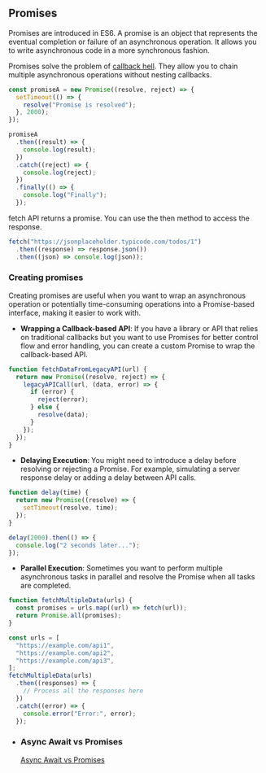 ## Promises

Promises are introduced in ES6. A promise is an object that represents the eventual completion or failure of an asynchronous operation. It allows you to write asynchronous code in a more synchronous fashion.

Promises solve the problem of [callback hell](/async-programming/callback-hell/ReadMe.md). They allow you to chain multiple asynchronous operations without nesting callbacks.

```js
const promiseA = new Promise((resolve, reject) => {
  setTimeout(() => {
    resolve("Promise is resolved");
  }, 2000);
});

promiseA
  .then((result) => {
    console.log(result);
  })
  .catch((reject) => {
    console.log(reject);
  })
  .finally(() => {
    console.log("Finally");
  });
```

fetch API returns a promise. You can use the then method to access the response.

```js
fetch("https://jsonplaceholder.typicode.com/todos/1")
  .then((response) => response.json())
  .then((json) => console.log(json));
```

### Creating promises

Creating promises are useful when you want to wrap an asynchronous operation or potentially time-consuming operations into a Promise-based interface, making it easier to work with.

- **Wrapping a Callback-based API**: If you have a library or API that relies on traditional callbacks but you want to use Promises for better control flow and error handling, you can create a custom Promise to wrap the callback-based API.

```js
function fetchDataFromLegacyAPI(url) {
  return new Promise((resolve, reject) => {
    legacyAPICall(url, (data, error) => {
      if (error) {
        reject(error);
      } else {
        resolve(data);
      }
    });
  });
}
```

- **Delaying Execution**: You might need to introduce a delay before resolving or rejecting a Promise. For example, simulating a server response delay or adding a delay between API calls.

```js
function delay(time) {
  return new Promise((resolve) => {
    setTimeout(resolve, time);
  });
}

delay(2000).then(() => {
  console.log("2 seconds later...");
});
```

- **Parallel Execution**: Sometimes you want to perform multiple asynchronous tasks in parallel and resolve the Promise when all tasks are completed.

```js
function fetchMultipleData(urls) {
  const promises = urls.map((url) => fetch(url));
  return Promise.all(promises);
}

const urls = [
  "https://example.com/api1",
  "https://example.com/api2",
  "https://example.com/api3",
];
fetchMultipleData(urls)
  .then((responses) => {
    // Process all the responses here
  })
  .catch((error) => {
    console.error("Error:", error);
  });
```

- ### Async Await vs Promises

  [Async Await vs Promises](/async-programming/ReadMe.md#asyncawait-vs-promises)
